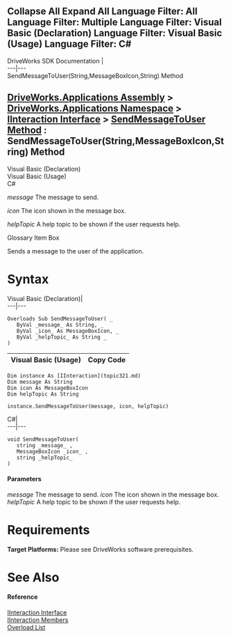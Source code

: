        

 Collapse All Expand All  Language Filter: All  Language Filter: Multiple  Language Filter: Visual Basic (Declaration) Language Filter: Visual Basic (Usage) Language Filter: C#  
---  
DriveWorks SDK Documentation  |   
---|---  
SendMessageToUser(String,MessageBoxIcon,String) Method   
  
[DriveWorks.Applications Assembly](topic13.md) > [DriveWorks.Applications Namespace](topic16.md) > [IInteraction Interface](topic321.md) > [SendMessageToUser Method](topic329.md) : SendMessageToUser(String,MessageBoxIcon,String) Method  
---  
  
Visual Basic (Declaration)    
Visual Basic (Usage)    
C# 

_message_
    The message to send.

_icon_
    The icon shown in the message box.

_helpTopic_
    A help topic to be shown if the user requests help.

Glossary Item Box

Sends a message to the user of the application. 

# Syntax

Visual Basic (Declaration)|   
---|---  
      
    
    Overloads Sub SendMessageToUser( _
       ByVal _message_ As String, _
       ByVal _icon_ As MessageBoxIcon, _
       ByVal _helpTopic_ As String _
    )   
  
Visual Basic (Usage)| Copy Code  
---|---  
      
    
    Dim instance As [IInteraction](topic321.md)
    Dim message As String
    Dim icon As MessageBoxIcon
    Dim helpTopic As String
     
    instance.SendMessageToUser(message, icon, helpTopic)  
  
C#|   
---|---  
      
    
    void SendMessageToUser( 
       string _message_ ,
       MessageBoxIcon _icon_ ,
       string _helpTopic_
    )  
  
#### Parameters

 _message_
    The message to send.
_icon_
    The icon shown in the message box.
_helpTopic_
    A help topic to be shown if the user requests help.

# Requirements

**Target Platforms:** Please see DriveWorks software prerequisites.

# See Also

#### Reference

[IInteraction Interface](topic321.md)   
[IInteraction Members](topic322.md)   
[Overload List](topic329.md)


